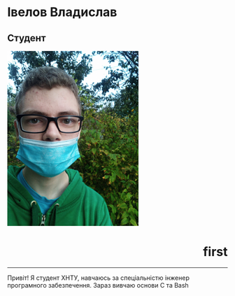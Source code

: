 # Івелов Владислав
## Студент
<div align="left"><img src="face.jpg" alt="face" height="400" weight="200"/><div align="right"><h1>first</h1></div></div>

***

Привіт! Я студент ХНТУ, навчаюсь за спеціальністю інженер програмного забезпечення. Зараз вивчаю основи С та Bash
